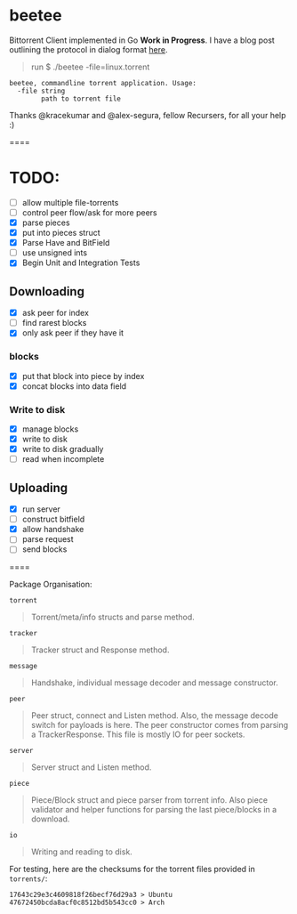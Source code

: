 # beetee

Bittorrent Client implemented in Go **Work in Progress**. I have a blog post outlining the protocol in dialog format [here](http://another.workingagenda.com/blog/post/d1alog/).

> run $ ./beetee -file=linux.torrent

    beetee, commandline torrent application. Usage:
      -file string
            path to torrent file

Thanks @kracekumar and @alex-segura, fellow Recursers, for all your help :)

====

# TODO:

- [ ] allow multiple file-torrents
- [ ] control peer flow/ask for more peers
- [x] parse pieces
- [x] put into pieces struct
- [x] Parse Have and BitField
- [ ] use unsigned ints
- [x] Begin Unit and Integration Tests

## Downloading

- [x] ask peer for index
- [ ] find rarest blocks
- [x] only ask peer if they have it

### blocks

- [x] put that block into piece by index
- [x] concat blocks into data field

### Write to disk

- [x] manage blocks
- [x] write to disk
- [x] write to disk gradually
- [ ] read when incomplete

## Uploading

- [x] run server
- [ ] construct bitfield
- [x] allow handshake
- [ ] parse request
- [ ] send blocks

====

Package Organisation:

`torrent`

> Torrent/meta/info structs and parse method.


`tracker`

> Tracker struct and Response method.

`message`

> Handshake, individual message decoder and message constructor.

`peer`

> Peer struct, connect and Listen method. Also, the message decode switch for payloads is here. The peer constructor comes from parsing a TrackerResponse. This file is mostly IO for peer sockets.

`server`

> Server struct and Listen method.

`piece`

> Piece/Block struct and piece parser from torrent info. Also piece validator and helper functions for parsing the last piece/blocks in a download.

`io`

> Writing and reading to disk.


For testing, here are the checksums for the torrent files provided in `torrents/`:

    17643c29e3c4609818f26becf76d29a3 > Ubuntu
    47672450bcda8acf0c8512bd5b543cc0 > Arch

